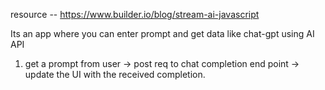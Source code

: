 resource -- https://www.builder.io/blog/stream-ai-javascript

Its an app where you can enter prompt and get data like chat-gpt using AI API

1. get a prompt from user -> post req to chat completion end point -> update the UI with the received completion.
